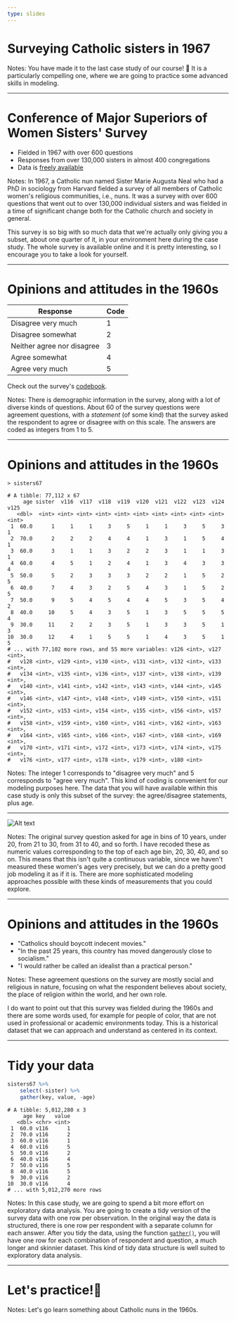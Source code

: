 ```yaml
---
type: slides
---
```


# Surveying Catholic sisters in 1967

Notes: You have made it to the last case study of our course! 🎉 It is a particularly compelling one, where we are going to practice some advanced skills in modeling.

---

# Conference of Major Superiors of Women Sisters' Survey 

- Fielded in 1967 with over 600 questions
- Responses from over 130,000 sisters in almost 400 congregations
- Data is [freely available](https://curate.nd.edu/show/0r967368551)

Notes: In 1967, a Catholic nun named Sister Marie Augusta Neal who had a PhD in sociology from Harvard fielded a survey of all members of Catholic women's religious communities, i.e., nuns. It was a survey with over 600 questions that went out to over 130,000 individual sisters and was fielded in a time of significant change both for the Catholic church and society in general.

This survey is so big with so much data that we're actually only giving you a subset, about one quarter of it, in your environment here during the case study. The whole survey is available online and it is pretty interesting, so I encourage you to take a look for yourself.

---

# Opinions and attitudes in the 1960s

Response | Code 
--- | --- 
Disagree very much | 1
Disagree somewhat | 2 
Neither agree nor disagree | 3 
Agree somewhat | 4 
Agree very much | 5

Check out the survey's [codebook](https://curate.nd.edu/downloads/0v838051f6x).

Notes: There is demographic information in the survey, along with a lot of diverse kinds of questions. About 60 of the survey questions were agreement questions, with a *statement* (of some kind) that the survey asked the respondent to agree or disagree with on this scale. The answers are coded as integers from 1 to 5.

---

# Opinions and attitudes in the 1960s

```
> sisters67

# A tibble: 77,112 x 67
     age sister  v116  v117  v118  v119  v120  v121  v122  v123  v124  v125
   <dbl>  <int> <int> <int> <int> <int> <int> <int> <int> <int> <int> <int>
 1  60.0      1     1     1     3     5     1     1     3     5     3     1
 2  70.0      2     2     2     4     4     1     3     1     5     4     1
 3  60.0      3     1     1     3     2     2     3     1     1     3     1
 4  60.0      4     5     1     2     4     1     3     4     3     3     4
 5  50.0      5     2     3     3     3     2     2     1     5     2     5
 6  40.0      7     4     3     2     5     4     3     1     5     2     5
 7  50.0      9     5     4     5     4     4     5     3     5     4     2
 8  40.0     10     5     4     3     5     1     3     5     5     5     4
 9  30.0     11     2     2     3     5     1     3     3     5     1     3
10  30.0     12     4     1     5     5     1     4     3     5     1     5
# ... with 77,102 more rows, and 55 more variables: v126 <int>, v127 <int>,
#   v128 <int>, v129 <int>, v130 <int>, v131 <int>, v132 <int>, v133 <int>,
#   v134 <int>, v135 <int>, v136 <int>, v137 <int>, v138 <int>, v139 <int>,
#   v140 <int>, v141 <int>, v142 <int>, v143 <int>, v144 <int>, v145 <int>,
#   v146 <int>, v147 <int>, v148 <int>, v149 <int>, v150 <int>, v151 <int>,
#   v152 <int>, v153 <int>, v154 <int>, v155 <int>, v156 <int>, v157 <int>,
#   v158 <int>, v159 <int>, v160 <int>, v161 <int>, v162 <int>, v163 <int>,
#   v164 <int>, v165 <int>, v166 <int>, v167 <int>, v168 <int>, v169 <int>,
#   v170 <int>, v171 <int>, v172 <int>, v173 <int>, v174 <int>, v175 <int>,
#   v176 <int>, v177 <int>, v178 <int>, v179 <int>, v180 <int>
```

Notes: The integer 1 corresponds to "disagree very much" and 5 corresponds to "agree very much". This kind of coding is convenient for our modeling purposes here. The data that you will have available within this case study is only this subset of the survey: the agree/disagree statements, plus age.


---

![Alt text](https://github.com/juliasilge/caret-ML-course/blob/master/img/age_histogram.png?raw=true)

Notes: The original survey question asked for age in bins of 10 years, under 20, from 21 to 30, from 31 to 40, and so forth. I have recoded these as numeric values corresponding to the top of each age bin, 20, 30, 40, and so on. This means that this isn't quite a continuous variable, since we haven't measured these women's ages very precisely, but we can do a pretty good job modeling it as if it is. There are more sophisticated modeling approaches possible with these kinds of measurements that you could explore.  

---

# Opinions and attitudes in the 1960s


- "Catholics should boycott indecent movies."
- "In the past 25 years, this country has moved dangerously close to socialism."
- "I would rather be called an idealist than a practical person."

Notes: These agreement questions on the survey are mostly social and religious in nature, focusing on what the respondent believes about society, the place of religion within the world, and her own role. 

I do want to point out that this survey was fielded during the 1960s and there are some words used, for example for people of color, that are not used in professional or academic environments today. This is a historical dataset that we can approach and understand as centered in its context.

---

# Tidy your data

```r
sisters67 %>%
    select(-sister) %>%
    gather(key, value, -age)
```

```out
# A tibble: 5,012,280 x 3
     age key   value
   <dbl> <chr> <int>
 1  60.0 v116      1
 2  70.0 v116      2
 3  60.0 v116      1
 4  60.0 v116      5
 5  50.0 v116      2
 6  40.0 v116      4
 7  50.0 v116      5
 8  40.0 v116      5
 9  30.0 v116      2
10  30.0 v116      4
# ... with 5,012,270 more rows
```

Notes: In this case study, we are going to spend a bit more effort on exploratory data analysis. You are going to create a tidy version of the survey data with one row per observation. In the original way the data is structured, there is one row per respondent with a separate column for each answer. After you tidy the data, using the function [`gather()`](https://tidyr.tidyverse.org/reference/gather.html), you will have one row for each combination of respondent and question, a much longer and skinnier dataset. This kind of tidy data structure is well suited to exploratory data analysis.

---

# Let's practice!🌟

Notes: Let's go learn something about Catholic nuns in the 1960s. 











